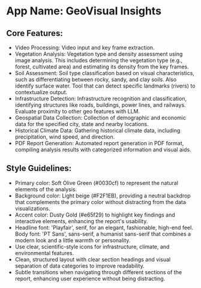 # **App Name**: GeoVisual Insights

## Core Features:

- Video Processing: Video input and key frame extraction.
- Vegetation Analysis: Vegetation type and density assessment using image analysis. This includes determining the vegetation type (e.g., forest, cultivated area) and estimating its density from the key frames.
- Soil Assessment: Soil type classification based on visual characteristics, such as differentiating between rocky, sandy, and clay soils. Also identify surface water. Tool that can detect specific landmarks (rivers) to contextualize output.
- Infrastructure Detection: Infrastructure recognition and classification, identifying structures like roads, buildings, power lines, and railways. Evaluate proximity to other geo features with LLM.
- Geospatial Data Collection: Collection of demographic and economic data for the specified city, state and nearby locations.
- Historical Climate Data: Gathering historical climate data, including precipitation, wind speed, and direction.
- PDF Report Generation: Automated report generation in PDF format, compiling analysis results with categorized information and visual aids.

## Style Guidelines:

- Primary color: Soft Olive Green (#0030cf) to represent the natural elements of the analysis.
- Background color: Light beige (#F2F1EB), providing a neutral backdrop that complements the primary color without distracting from the data visualizations.
- Accent color: Dusty Gold (#e65f29) to highlight key findings and interactive elements, enhancing the report's usability.
- Headline font: 'Playfair', serif, for an elegant, fashionable, high-end feel. Body font: 'PT Sans', sans-serif, a humanist sans-serif that combines a modern look and a little warmth or personality.
- Use clear, scientific-style icons for infrastructure, climate, and environmental features.
- Clean, structured layout with clear section headings and visual separation of data categories to improve readability.
- Subtle transitions when navigating through different sections of the report, enhancing user experience without being distracting.